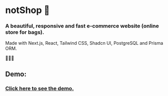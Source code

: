 # notShop 👜

### A beautiful, responsive and fast e-commerce website (online store for bags).
Made with Next.js, React, Tailwind CSS, Shadcn UI, PostgreSQL and Prisma ORM.
<br />

🛒🛒🛒

## Demo:
### <a href="https://notshop.vercel.app">Click here to see the demo.</a>
